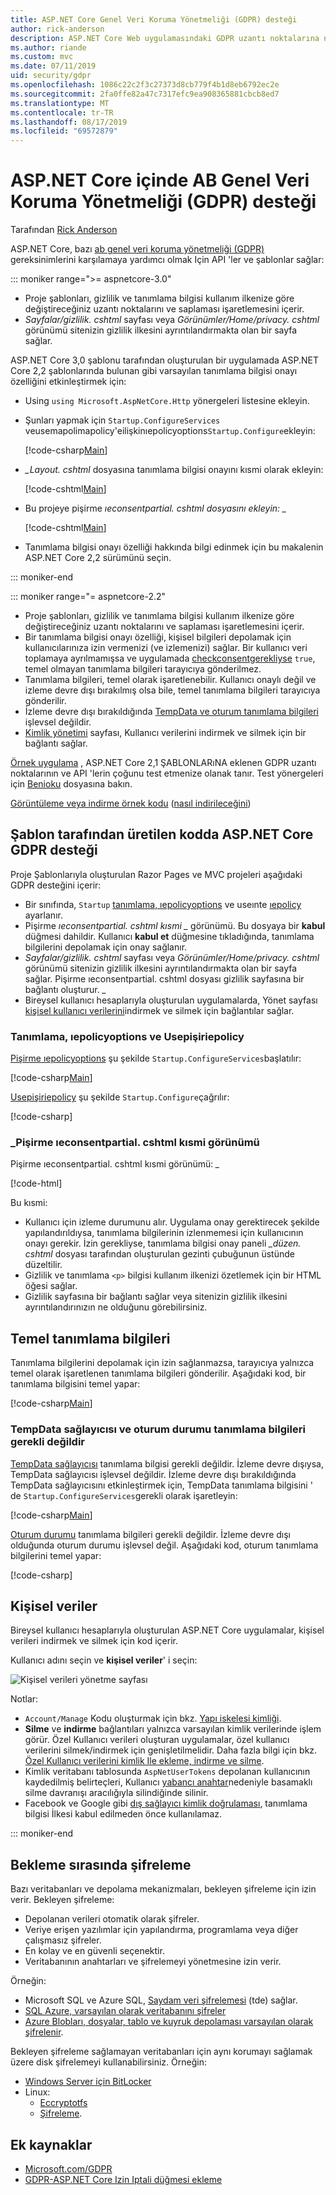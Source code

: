 ```yaml
---
title: ASP.NET Core Genel Veri Koruma Yönetmeliği (GDPR) desteği
author: rick-anderson
description: ASP.NET Core Web uygulamasındaki GDPR uzantı noktalarına nasıl erişebileceğinizi öğrenin.
ms.author: riande
ms.custom: mvc
ms.date: 07/11/2019
uid: security/gdpr
ms.openlocfilehash: 1086c22c2f3c27373d8cb779f4b1d8eb6792ec2e
ms.sourcegitcommit: 2fa0ffe82a47c7317efc9ea908365881cbcb8ed7
ms.translationtype: MT
ms.contentlocale: tr-TR
ms.lasthandoff: 08/17/2019
ms.locfileid: "69572879"
---
```

# <a name="eu-general-data-protection-regulation-gdpr-support-in-aspnet-core"></a>ASP.NET Core içinde AB Genel Veri Koruma Yönetmeliği (GDPR) desteği

Tarafından [Rick Anderson](https://twitter.com/RickAndMSFT)

ASP.NET Core, bazı [ab genel veri koruma yönetmeliği (GDPR)](https://www.eugdpr.org/) gereksinimlerini karşılamaya yardımcı olmak Için API 'ler ve şablonlar sağlar:

::: moniker range=">= aspnetcore-3.0"

* Proje şablonları, gizlilik ve tanımlama bilgisi kullanım ilkenize göre değiştireceğiniz uzantı noktalarını ve saplaması işaretlemesini içerir.
* *Sayfalar/gizlilik. cshtml* sayfası veya *Görünümler/Home/privacy. cshtml* görünümü sitenizin gizlilik ilkesini ayrıntılandırmakta olan bir sayfa sağlar.

ASP.NET Core 3,0 şablonu tarafından oluşturulan bir uygulamada ASP.NET Core 2,2 şablonlarında bulunan gibi varsayılan tanımlama bilgisi onayı özelliğini etkinleştirmek için:

* Using `using Microsoft.AspNetCore.Http` yönergeleri listesine ekleyin.
* Şunları yapmak için `Startup.ConfigureServices` [](/dotnet/api/microsoft.aspnetcore.builder.cookiepolicyappbuilderextensions.usecookiepolicy) [](/dotnet/api/microsoft.aspnetcore.builder.cookiepolicyoptions) veusemapolimapolicy'eilişkinıepolicyoptions`Startup.Configure`ekleyin:

  [!code-csharp[Main](gdpr/sample/RP3.0/Startup.cs?name=snippet1&highlight=12-19,38)]

* *_Layout. cshtml* dosyasına tanımlama bilgisi onayını kısmi olarak ekleyin:

  [!code-cshtml[Main](gdpr/sample/RP3.0/Pages/Shared/_Layout.cshtml?name=snippet&highlight=4)]

* Bu projeye pişirme *ıeconsentpartial. cshtml dosyasını ekleyin: \_*

  [!code-cshtml[Main](gdpr/sample/RP3.0/Pages/Shared/_CookieConsentPartial.cshtml)]

* Tanımlama bilgisi onayı özelliği hakkında bilgi edinmek için bu makalenin ASP.NET Core 2,2 sürümünü seçin.

::: moniker-end

::: moniker range="= aspnetcore-2.2"

* Proje şablonları, gizlilik ve tanımlama bilgisi kullanım ilkenize göre değiştireceğiniz uzantı noktalarını ve saplaması işaretlemesini içerir.
* Bir tanımlama bilgisi onayı özelliği, kişisel bilgileri depolamak için kullanıcılarınıza izin vermenizi (ve izlemenizi) sağlar. Bir kullanıcı veri toplamaya ayrılmamışsa ve uygulamada [checkconsentgerekliyse](/dotnet/api/microsoft.aspnetcore.builder.cookiepolicyoptions.checkconsentneeded) `true`, temel olmayan tanımlama bilgileri tarayıcıya gönderilmez.
* Tanımlama bilgileri, temel olarak işaretlenebilir. Kullanıcı onaylı değil ve izleme devre dışı bırakılmış olsa bile, temel tanımlama bilgileri tarayıcıya gönderilir.
* İzleme devre dışı bırakıldığında [TempData ve oturum tanımlama bilgileri](#tempdata) işlevsel değildir.
* [Kimlik yönetimi](#pd) sayfası, Kullanıcı verilerini indirmek ve silmek için bir bağlantı sağlar.

[Örnek uygulama](https://github.com/aspnet/AspNetCore.Docs/tree/live/aspnetcore/security/gdpr/sample) , ASP.NET Core 2,1 ŞABLONLARıNA eklenen GDPR uzantı noktalarının ve API 'lerin çoğunu test etmenize olanak tanır. Test yönergeleri için [Benioku](https://github.com/aspnet/AspNetCore.Docs/tree/live/aspnetcore/security/gdpr/sample) dosyasına bakın.

[Görüntüleme veya indirme örnek kodu](https://github.com/aspnet/AspNetCore.Docs/tree/live/aspnetcore/security/gdpr/sample) ([nasıl indirileceğini](xref:index#how-to-download-a-sample))

## <a name="aspnet-core-gdpr-support-in-template-generated-code"></a>Şablon tarafından üretilen kodda ASP.NET Core GDPR desteği

Proje Şablonlarıyla oluşturulan Razor Pages ve MVC projeleri aşağıdaki GDPR desteğini içerir:

* Bir sınıfında, `Startup` [tanımlama, ıepolicyoptions](/dotnet/api/microsoft.aspnetcore.builder.cookiepolicyoptions) ve useınte [ıepolicy](/dotnet/api/microsoft.aspnetcore.builder.cookiepolicyappbuilderextensions.usecookiepolicy) ayarlanır.
* Pişirme [](xref:mvc/views/tag-helpers/builtin-th/partial-tag-helper) *ıeconsentpartial. cshtml kısmi \_* görünümü. Bu dosyaya bir **kabul** düğmesi dahildir. Kullanıcı **kabul et** düğmesine tıkladığında, tanımlama bilgilerini depolamak için onay sağlanır.
* *Sayfalar/gizlilik. cshtml* sayfası veya *Görünümler/Home/privacy. cshtml* görünümü sitenizin gizlilik ilkesini ayrıntılandırmakta olan bir sayfa sağlar. Pişirme ıeconsentpartial. cshtml dosyası gizlilik sayfasına bir bağlantı oluşturur.  *\_*
* Bireysel kullanıcı hesaplarıyla oluşturulan uygulamalarda, Yönet sayfası [kişisel kullanıcı verilerini](#pd)indirmek ve silmek için bağlantılar sağlar.

### <a name="cookiepolicyoptions-and-usecookiepolicy"></a>Tanımlama, ıepolicyoptions ve Usepişiriepolicy

[Pişirme ıepolicyoptions](/dotnet/api/microsoft.aspnetcore.builder.cookiepolicyoptions) şu şekilde `Startup.ConfigureServices`başlatılır:

[!code-csharp[Main](gdpr/sample/Startup.cs?name=snippet1&highlight=14-20)]

[Usepişiriepolicy](/dotnet/api/microsoft.aspnetcore.builder.cookiepolicyappbuilderextensions.usecookiepolicy) şu şekilde `Startup.Configure`çağrılır:

[!code-csharp[](gdpr/sample/Startup.cs?name=snippet1&highlight=51)]

### <a name="_cookieconsentpartialcshtml-partial-view"></a>\_Pişirme ıeconsentpartial. cshtml kısmi görünümü

Pişirme ıeconsentpartial. cshtml kısmi görünümü:  *\_*

[!code-html[](gdpr/sample/RP2.2/Pages/Shared/_CookieConsentPartial.cshtml)]

Bu kısmi:

* Kullanıcı için izleme durumunu alır. Uygulama onay gerektirecek şekilde yapılandırıldıysa, tanımlama bilgilerinin izlenmemesi için kullanıcının onayı gerekir. İzin gerekliyse, tanımlama bilgisi onay paneli  *\_düzen. cshtml* dosyası tarafından oluşturulan gezinti çubuğunun üstünde düzeltilir.
* Gizlilik ve tanımlama `<p>` bilgisi kullanım ilkenizi özetlemek için bir HTML öğesi sağlar.
* Gizlilik sayfasına bir bağlantı sağlar veya sitenizin gizlilik ilkesini ayrıntılandırınızın ne olduğunu görebilirsiniz.

## <a name="essential-cookies"></a>Temel tanımlama bilgileri

Tanımlama bilgilerini depolamak için izin sağlanmazsa, tarayıcıya yalnızca temel olarak işaretlenen tanımlama bilgileri gönderilir. Aşağıdaki kod, bir tanımlama bilgisini temel yapar:

[!code-csharp[Main](gdpr/sample/RP2.2/Pages/Cookie.cshtml.cs?name=snippet1&highlight=5)]

<a name="tempdata"></a>

### <a name="tempdata-provider-and-session-state-cookies-arent-essential"></a>TempData sağlayıcısı ve oturum durumu tanımlama bilgileri gerekli değildir

[TempData sağlayıcısı](xref:fundamentals/app-state#tempdata) tanımlama bilgisi gerekli değildir. İzleme devre dışıysa, TempData sağlayıcısı işlevsel değildir. İzleme devre dışı bırakıldığında TempData sağlayıcısını etkinleştirmek için, TempData tanımlama bilgisini ' de `Startup.ConfigureServices`gerekli olarak işaretleyin:

[!code-csharp[Main](gdpr/sample/RP2.2/Startup.cs?name=snippet1)]

[Oturum durumu](xref:fundamentals/app-state) tanımlama bilgileri gerekli değildir. İzleme devre dışı olduğunda oturum durumu işlevsel değil. Aşağıdaki kod, oturum tanımlama bilgilerini temel yapar:

[!code-csharp[](gdpr/sample/RP2.2/Startup.cs?name=snippet2)]

<a name="pd"></a>

## <a name="personal-data"></a>Kişisel veriler

Bireysel kullanıcı hesaplarıyla oluşturulan ASP.NET Core uygulamalar, kişisel verileri indirmek ve silmek için kod içerir.

Kullanıcı adını seçin ve **kişisel veriler**' i seçin:

![Kişisel verileri yönetme sayfası](gdpr/_static/pd.png)

Notlar:

* `Account/Manage` Kodu oluşturmak için bkz. [Yapı iskelesi kimliği](xref:security/authentication/scaffold-identity).
* **Silme** ve **indirme** bağlantıları yalnızca varsayılan kimlik verilerinde işlem görür. Özel Kullanıcı verileri oluşturan uygulamalar, özel kullanıcı verilerini silmek/indirmek için genişletilmelidir. Daha fazla bilgi için bkz. [Özel Kullanıcı verilerini kimlik Ile ekleme, indirme ve silme](xref:security/authentication/add-user-data).
* Kimlik veritabanı tablosunda `AspNetUserTokens` depolanan kullanıcının kaydedilmiş belirteçleri, Kullanıcı [yabancı anahtar](https://github.com/aspnet/Identity/blob/release/2.1/src/EF/IdentityUserContext.cs#L152)nedeniyle basamaklı silme davranışı aracılığıyla silindiğinde silinir.
* Facebook ve Google gibi [dış sağlayıcı kimlik doğrulaması](xref:security/authentication/social/index), tanımlama bilgisi İlkesi kabul edilmeden önce kullanılamaz.

::: moniker-end

## <a name="encryption-at-rest"></a>Bekleme sırasında şifreleme

Bazı veritabanları ve depolama mekanizmaları, bekleyen şifreleme için izin verir. Bekleyen şifreleme:

* Depolanan verileri otomatik olarak şifreler.
* Veriye erişen yazılımlar için yapılandırma, programlama veya diğer çalışmasız şifreler.
* En kolay ve en güvenli seçenektir.
* Veritabanının anahtarları ve şifrelemeyi yönetmesine izin verir.

Örneğin:

* Microsoft SQL ve Azure SQL, [Saydam veri şifrelemesi](/sql/relational-databases/security/encryption/transparent-data-encryption) (tde) sağlar.
* [SQL Azure, varsayılan olarak veritabanını şifreler](https://azure.microsoft.com/updates/newly-created-azure-sql-databases-encrypted-by-default/)
* [Azure Blobları, dosyalar, tablo ve kuyruk depolaması varsayılan olarak şifrelenir](https://azure.microsoft.com/blog/announcing-default-encryption-for-azure-blobs-files-table-and-queue-storage/).

Bekleyen şifreleme sağlamayan veritabanları için aynı korumayı sağlamak üzere disk şifrelemeyi kullanabilirsiniz. Örneğin:

* [Windows Server için BitLocker](/windows/security/information-protection/bitlocker/bitlocker-how-to-deploy-on-windows-server)
* Linux:
  * [Eccryptotfs](https://launchpad.net/ecryptfs)
  * [Şifreleme](https://github.com/vgough/encfs).

## <a name="additional-resources"></a>Ek kaynaklar

* [Microsoft.com/GDPR](https://www.microsoft.com/trustcenter/Privacy/GDPR)
* [GDPR-ASP.NET Core Izin Iptali düğmesi ekleme](https://www.joeaudette.com/blog/2018/08/28/gdpr---adding-a-revoke-consent-button-in-aspnet-core)
